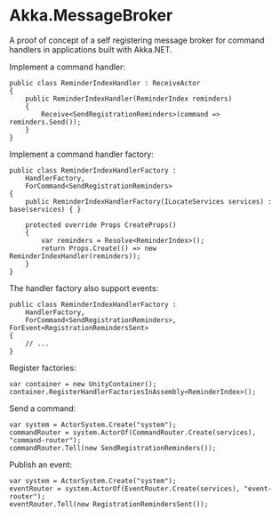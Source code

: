 # Akka.MessageBroker

A proof of concept of a self registering message broker for command handlers in applications built with Akka.NET.

Implement a command handler:

    public class ReminderIndexHandler : ReceiveActor
    {
        public ReminderIndexHandler(ReminderIndex reminders)
        {
            Receive<SendRegistrationReminders>(command => reminders.Send());
        }
    }
	
Implement a command handler factory:

    public class ReminderIndexHandlerFactory :
        HandlerFactory,
        ForCommand<SendRegistrationReminders>
    {
        public ReminderIndexHandlerFactory(ILocateServices services) : base(services) { }

        protected override Props CreateProps()
        {
            var reminders = Resolve<ReminderIndex>();
            return Props.Create(() => new ReminderIndexHandler(reminders));
        }
    }
	
The handler factory also support events:

    public class ReminderIndexHandlerFactory :
        HandlerFactory,
        ForCommand<SendRegistrationReminders>,
	ForEvent<RegistrationRemindersSent>
    {
		// ...
    }

Register factories:

    var container = new UnityContainer();
    container.RegisterHandlerFactoriesInAssembly<ReminderIndex>();
	
Send a command:

	var system = ActorSystem.Create("system");
	commandRouter = system.ActorOf(CommandRouter.Create(services), "command-router");
	commandRouter.Tell(new SendRegistrationReminders());

Publish an event:

	var system = ActorSystem.Create("system");
	eventRouter = system.ActorOf(EventRouter.Create(services), "event-router");
	eventRouter.Tell(new RegistrationRemindersSent());
